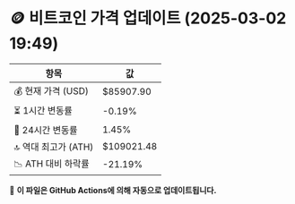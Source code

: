 # 🪙 비트코인 가격 업데이트 (2025-03-02 19:49)

| 항목                | 값 |
|--------------------|----------------|
| 💰 현재 가격 (USD) | $85907.90 |
| ⏳ 1시간 변동률    | -0.19% |
| 📆 24시간 변동률   | 1.45% |
| 🔝 역대 최고가 (ATH) | $109021.48 |
| 📉 ATH 대비 하락률 | -21.19% |

🔄 **이 파일은 GitHub Actions에 의해 자동으로 업데이트됩니다.**

